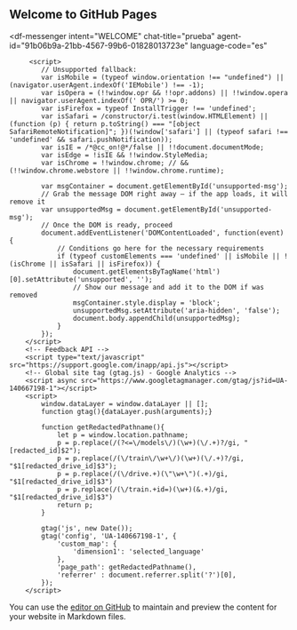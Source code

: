## Welcome to GitHub Pages
<script src="https://www.gstatic.com/dialogflow-console/fast/messenger/bootstrap.js?v=1"></script>
<df-messenger
  intent="WELCOME"
  chat-title="prueba"
  agent-id="91b06b9a-21bb-4567-99b6-01828013723e"
  language-code="es"
></df-messenger>
      
         <script>
            // Unsupported fallback:
            var isMobile = (typeof window.orientation !== "undefined") || (navigator.userAgent.indexOf('IEMobile') !== -1);
            var isOpera = (!!window.opr && !!opr.addons) || !!window.opera || navigator.userAgent.indexOf(' OPR/') >= 0;
            var isFirefox = typeof InstallTrigger !== 'undefined';
            var isSafari = /constructor/i.test(window.HTMLElement) || (function (p) { return p.toString() === "[object SafariRemoteNotification]"; })(!window['safari'] || (typeof safari !== 'undefined' && safari.pushNotification));
            var isIE = /*@cc_on!@*/false || !!document.documentMode;
            var isEdge = !isIE && !!window.StyleMedia;
            var isChrome = !!window.chrome; // && (!!window.chrome.webstore || !!window.chrome.runtime);

            var msgContainer = document.getElementById('unsupported-msg');
            // Grab the message DOM right away — if the app loads, it will remove it
            var unsupportedMsg = document.getElementById('unsupported-msg');
            // Once the DOM is ready, proceed
            document.addEventListener('DOMContentLoaded', function(event) {
                // Conditions go here for the necessary requirements
                if (typeof customElements === 'undefined' || isMobile || !(isChrome || isSafari || isFirefox)) {
                    document.getElementsByTagName('html')[0].setAttribute('unsupported', '');
                    // Show our message and add it to the DOM if was removed
                    msgContainer.style.display = 'block';
                    unsupportedMsg.setAttribute('aria-hidden', 'false');
                    document.body.appendChild(unsupportedMsg);
                }
            });
        </script>
        <!-- Feedback API -->
        <script type="text/javascript" src="https://support.google.com/inapp/api.js"></script>
        <!-- Global site tag (gtag.js) - Google Analytics -->
        <script async src="https://www.googletagmanager.com/gtag/js?id=UA-140667198-1"></script>
        <script>
            window.dataLayer = window.dataLayer || [];
            function gtag(){dataLayer.push(arguments);}
            
            function getRedactedPathname(){
                let p = window.location.pathname;
                p = p.replace(/(?<=\/models\/)(\w+)(\/.+)?/gi, "[redacted_id]$2");
                p = p.replace(/(\/train\/\w+\/)(\w+)(\/.+)?/gi, "$1[redacted_drive_id]$3");
                p = p.replace(/(\/drive.+)(\"\w+\")(.+)/gi, "$1[redacted_drive_id]$3")
                p = p.replace(/(\/train.+id=)(\w+)(&.+)/gi, "$1[redacted_drive_id]$3")
                return p;
            }

            gtag('js', new Date());
            gtag('config', 'UA-140667198-1', {
                'custom_map': {
                    'dimension1': 'selected_language'
                },
                'page_path': getRedactedPathname(),
                'referrer' : document.referrer.split('?')[0],
            });            
        </script>
      
You can use the [editor on GitHub](https://github.com/Luiyiee/Luiyiee.github.io/edit/main/index.md) to maintain and preview the content for your website in Markdown files.
